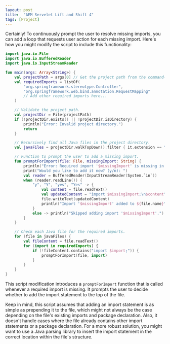 ```yaml
---
layout: post
title:  "AEM Servelet Lift and Shift 4"
tags: [Project]
---
```


Certainly! To continuously prompt the user to resolve missing imports, you can add a loop that requests user action for each missing import. Here's how you might modify the script to include this functionality:

```kotlin
import java.io.File
import java.io.BufferedReader
import java.io.InputStreamReader

fun main(args: Array<String>) {
    val projectPath = args[0] // Get the project path from the command-line arguments.
    val requiredImports = listOf(
        "org.springframework.stereotype.Controller",
        "org.springframework.web.bind.annotation.RequestMapping"
        // Add other required imports here...
    )

    // Validate the project path.
    val projectDir = File(projectPath)
    if (!projectDir.exists() || !projectDir.isDirectory) {
        println("Error: Invalid project directory.")
        return
    }

    // Recursively find all Java files in the project directory.
    val javaFiles = projectDir.walkTopDown().filter { it.extension == "java" }.toList()

    // Function to prompt the user to add a missing import.
    fun promptForImport(file: File, missingImport: String) {
        println("Error: Required import '$missingImport' is missing in ${file.absolutePath}")
        print("Would you like to add it now? (y/n): ")
        val reader = BufferedReader(InputStreamReader(System.`in`))
        when (reader.readLine()) {
            "y", "Y", "yes", "Yes" -> {
                val content = file.readText()
                val updatedContent = "import $missingImport;\n$content"
                file.writeText(updatedContent)
                println("Import '$missingImport' added to ${file.name}")
            }
            else -> println("Skipped adding import '$missingImport'.")
        }
    }

    // Check each Java file for the required imports.
    for (file in javaFiles) {
        val fileContent = file.readText()
        for (import in requiredImports) {
            if (!fileContent.contains("import $import;")) {
                promptForImport(file, import)
            }
        }
    }
}
```

This script modification introduces a `promptForImport` function that is called whenever a required import is missing. It prompts the user to decide whether to add the import statement to the top of the file.

Keep in mind, this script assumes that adding an import statement is as simple as prepending it to the file, which might not always be the case depending on the file's existing imports and package declaration. Also, it doesn't handle cases where the file already contains other import statements or a package declaration. For a more robust solution, you might want to use a Java parsing library to insert the import statement in the correct location within the file's structure.